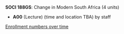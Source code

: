 **SOCI 188GS**: Change in Modern South Africa (4 units)

- **A00** (Lecture) (time and location TBA) by staff

[Enrollment numbers over time](./SOCI188GS.tsv)
